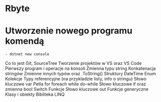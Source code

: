 # Rbyte

# Utworzenie nowego programu komendą

    - dotnet new console

Co to jest Git, SourceTree
Tworzenie projektów w VS oraz VS Code
Pierwszy program i operacje na konsoli
Zmienna typu string
Konkatenacja stringów
Zmienne innych typów oraz .ToString()
Struktury
DateTime
Enum
Kolekcje
Typy referencyjne (na przykladzie listy, info o stringu)
Słowo kluczowe var
Petla for foreach while do-while
Słowo kluczowe if oraz zmienna bool
Switch
Funkcje
Słowo kluczowe out
Funkcje generyczne
Klasy i obiekty
Bibliteka LINQ
